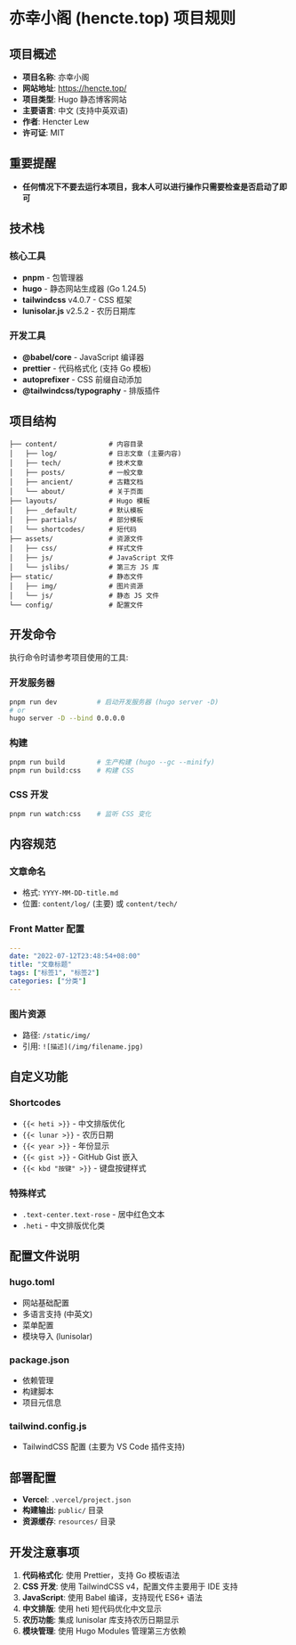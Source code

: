# 亦幸小阁 (hencte.top) 项目规则

## 项目概述

- **项目名称**: 亦幸小阁
- **网站地址**: <https://hencte.top/>
- **项目类型**: Hugo 静态博客网站
- **主要语言**: 中文 (支持中英双语)
- **作者**: Hencter Lew
- **许可证**: MIT

## 重要提醒

- **任何情况下不要去运行本项目，我本人可以进行操作只需要检查是否启动了即可**

## 技术栈

### 核心工具

- **pnpm** - 包管理器
- **hugo** - 静态网站生成器 (Go 1.24.5)
- **tailwindcss** v4.0.7 - CSS 框架
- **lunisolar.js** v2.5.2 - 农历日期库

### 开发工具

- **@babel/core** - JavaScript 编译器
- **prettier** - 代码格式化 (支持 Go 模板)
- **autoprefixer** - CSS 前缀自动添加
- **@tailwindcss/typography** - 排版插件

## 项目结构

```plaintext
├── content/             # 内容目录
│   ├── log/             # 日志文章 (主要内容)
│   ├── tech/            # 技术文章
│   ├── posts/           # 一般文章
│   ├── ancient/         # 古籍文档
│   └── about/           # 关于页面
├── layouts/             # Hugo 模板
│   ├── _default/        # 默认模板
│   ├── partials/        # 部分模板
│   └── shortcodes/      # 短代码
├── assets/              # 资源文件
│   ├── css/             # 样式文件
│   ├── js/              # JavaScript 文件
│   └── jslibs/          # 第三方 JS 库
├── static/              # 静态文件
│   ├── img/             # 图片资源
│   └── js/              # 静态 JS 文件
└── config/              # 配置文件
```

## 开发命令

执行命令时请参考项目使用的工具:

### 开发服务器

```bash
pnpm run dev          # 启动开发服务器 (hugo server -D)
# or
hugo server -D --bind 0.0.0.0
```

### 构建

```bash
pnpm run build        # 生产构建 (hugo --gc --minify)
pnpm run build:css    # 构建 CSS
```

### CSS 开发

```bash
pnpm run watch:css    # 监听 CSS 变化
```

## 内容规范

### 文章命名

- 格式: `YYYY-MM-DD-title.md`
- 位置: `content/log/` (主要) 或 `content/tech/`

### Front Matter 配置

```yaml
---
date: "2022-07-12T23:48:54+08:00"
title: "文章标题"
tags: ["标签1", "标签2"]
categories: ["分类"]
---
```

### 图片资源

- 路径: `/static/img/`
- 引用: `![描述](/img/filename.jpg)`

## 自定义功能

### Shortcodes

- `{{< heti >}}` - 中文排版优化
- `{{< lunar >}}` - 农历日期
- `{{< year >}}` - 年份显示
- `{{< gist >}}` - GitHub Gist 嵌入
- `{{< kbd "按键" >}}` - 键盘按键样式

### 特殊样式

- `.text-center.text-rose` - 居中红色文本
- `.heti` - 中文排版优化类

## 配置文件说明

### hugo.toml

- 网站基础配置
- 多语言支持 (中英文)
- 菜单配置
- 模块导入 (lunisolar)

### package.json

- 依赖管理
- 构建脚本
- 项目元信息

### tailwind.config.js

- TailwindCSS 配置 (主要为 VS Code 插件支持)

## 部署配置

- **Vercel**: `.vercel/project.json`
- **构建输出**: `public/` 目录
- **资源缓存**: `resources/` 目录

## 开发注意事项

1. **代码格式化**: 使用 Prettier，支持 Go 模板语法
2. **CSS 开发**: 使用 TailwindCSS v4，配置文件主要用于 IDE 支持
3. **JavaScript**: 使用 Babel 编译，支持现代 ES6+ 语法
4. **中文排版**: 使用 heti 短代码优化中文显示
5. **农历功能**: 集成 lunisolar 库支持农历日期显示
6. **模块管理**: 使用 Hugo Modules 管理第三方依赖
